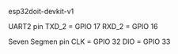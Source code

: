 esp32doit-devkit-v1


UART2 pin TXD_2 = GPIO 17 
          RXD_2 = GPIO 16 

Seven Segmen pin CLK = GPIO 32
                 DIO = GPIO 33
